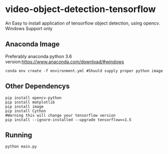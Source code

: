 # video-object-detection-tensorflow
An Easy to install application of tensorflow object detection, using opencv. 
Windows Support only 

## Anaconda Image
Preferably anaconda python 3.6 version:https://www.anaconda.com/download/#windows

```
conda env create -f environment.yml #Should supply proper python image
```
## Other Dependencys
```
pip install opencv-python
pip install matplotlib
pip install image
pip install Cython
#Warning this will change your tensorflow version
pip install --ignore-installed --upgrade tensorflow==1.5

```
## Running
```
python main.py
```
